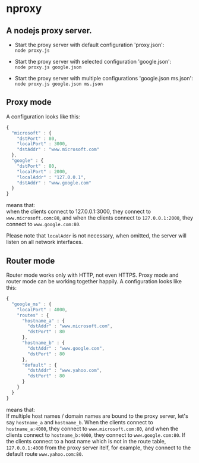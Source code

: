 nproxy
======

A nodejs proxy server.
------

* Start the proxy server with default configuration 'proxy.json':  
`node proxy.js`

* Start the proxy server with selected configuration 'google.json':  
`node proxy.js google.json`

* Start the proxy server with multiple configurations 'google.json ms.json':  
`node proxy.js google.json ms.json`

Proxy mode
------
A configuration looks like this:
```js
{
  "microsoft" : {
    "dstPort" : 80,
    "localPort" : 3000,
    "dstAddr" : "www.microsoft.com"
  },
  "google" : {
    "dstPort" : 80,
    "localPort" : 2000,
    "localAddr" : "127.0.0.1",
    "dstAddr" : "www.google.com"
  }
}
```
means that:  
when the clients connect to 127.0.0.1:3000, they connect to `www.microsoft.com:80`, and when the clients connect to `127.0.0.1:2000`, they connect to `www.google.com:80`.

Please note that `localAddr` is not necessary, when omitted, the server will listen on all network interfaces.

Router mode
------
Router mode works only with HTTP, not even HTTPS. Proxy mode and router mode can be working together happily.
A configuration looks like this:
```js
{
  "google_ms" : {
    "localPort" : 4000,
    "routes" : {
      "hostname_a" : {
        "dstAddr" : "www.microsoft.com",
        "dstPort" : 80
      },
      "hostname_b" : {
        "dstAddr" : "www.google.com",
        "dstPort" : 80
      },
      "default" : {
        "dstAddr" : "www.yahoo.com",
        "dstPort" : 80
      }
    }
  }
}
```
means that:  
If multiple host names / domain names are bound to the proxy server, let's say `hostname_a` and `hostname_b`. When the clients connect to `hostname_a:4000`, they connect to `www.microsoft.com:80`, and when the clients connect to `hostname_b:4000`, they connect to `www.google.com:80`. If the clients connect to a host name which is not in the route table, `127.0.0.1:4000` from the proxy server itelf, for example, they connect to the default route `www.yahoo.com:80`.